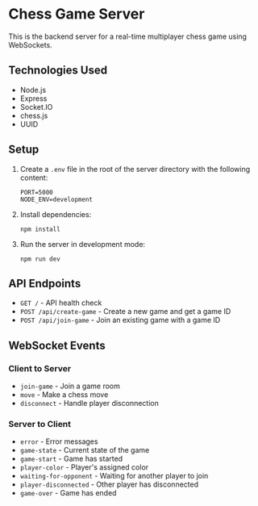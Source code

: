 # Chess Game Server

This is the backend server for a real-time multiplayer chess game using WebSockets.

## Technologies Used
- Node.js
- Express
- Socket.IO
- chess.js
- UUID

## Setup

1. Create a `.env` file in the root of the server directory with the following content:
   ```
   PORT=5000
   NODE_ENV=development
   ```

2. Install dependencies:
   ```
   npm install
   ```

3. Run the server in development mode:
   ```
   npm run dev
   ```

## API Endpoints

- `GET /` - API health check
- `POST /api/create-game` - Create a new game and get a game ID
- `POST /api/join-game` - Join an existing game with a game ID

## WebSocket Events

### Client to Server
- `join-game` - Join a game room
- `move` - Make a chess move
- `disconnect` - Handle player disconnection

### Server to Client
- `error` - Error messages
- `game-state` - Current state of the game
- `game-start` - Game has started
- `player-color` - Player's assigned color
- `waiting-for-opponent` - Waiting for another player to join
- `player-disconnected` - Other player has disconnected
- `game-over` - Game has ended 